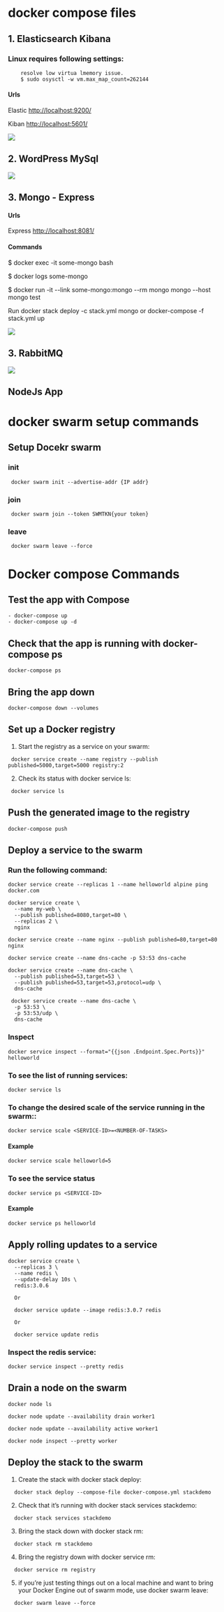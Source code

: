 # docker  compose files
## 1. Elasticsearch Kibana
### Linux requires following settings:
```
    resolve low virtua lmemory issue.
    $ sudo osysctl -w vm.max_map_count=262144
``` 
#### Urls
Elastic [http://localhost:9200/](http://localhost:9200/)

Kiban   [http://localhost:5601/](http://localhost:5601/)

[<img src="https://github.com/play-with-docker/stacks/raw/cff22438cb4195ace27f9b15784bbb497047afa7/assets/images/button.png">](https://labs.play-with-docker.com/?stack=https://raw.githubusercontent.com/hasmukhlalpatel/docker/master/elasticsearch-kibana/docker-compose-hub.yml)

## 2. WordPress MySql

[<img src="https://github.com/play-with-docker/stacks/raw/cff22438cb4195ace27f9b15784bbb497047afa7/assets/images/button.png">](https://labs.play-with-docker.com/?stack=https://raw.githubusercontent.com/hasmukhlalpatel/docker/master/WordPress/docker-compose.yml)

## 3. Mongo - Express

#### Urls
Express [http://localhost:8081/](http://localhost:8081/)
#### Commands
$ docker exec -it some-mongo bash

$ docker logs some-mongo

$ docker run -it --link some-mongo:mongo --rm mongo mongo --host mongo test

Run docker stack deploy -c stack.yml mongo or docker-compose -f stack.yml up

[<img src="https://github.com/play-with-docker/stacks/raw/cff22438cb4195ace27f9b15784bbb497047afa7/assets/images/button.png">](https://labs.play-with-docker.com/?stack=https://raw.githubusercontent.com/hasmukhlalpatel/docker/master/mongo-express/stack.yml)

## 3. RabbitMQ
[<img src="https://github.com/play-with-docker/stacks/raw/cff22438cb4195ace27f9b15784bbb497047afa7/assets/images/button.png">](https://labs.play-with-docker.com/?stack=https://raw.githubusercontent.com/hasmukhlalpatel/docker/master/rabbitmq/docker-compose.yml)


## NodeJs App

# docker swarm setup commands
## Setup Docekr swarm
### init
```
 docker swarm init --advertise-addr {IP addr}
```
### join
```
 docker swarm join --token SWMTKN{your token}
```
### leave
```
 docker swarm leave --force
```

# Docker compose Commands
## Test the app with Compose
```
- docker-compose up
- docker-compose up -d
```
## Check that the app is running with docker-compose ps
```
docker-compose ps
```
## Bring the app down
```
docker-compose down --volumes
```

## Set up a Docker registry
1. Start the registry as a service on your swarm:
```
 docker service create --name registry --publish published=5000,target=5000 registry:2
```
2. Check its status with docker service ls:
```
 docker service ls
```

## Push the generated image to the registry
```
docker-compose push
```

## Deploy a service to the swarm
### Run the following command:
```
docker service create --replicas 1 --name helloworld alpine ping docker.com

docker service create \
  --name my-web \
  --publish published=8080,target=80 \
  --replicas 2 \
  nginx

docker service create --name nginx --publish published=80,target=80 nginx

docker service create --name dns-cache -p 53:53 dns-cache 

docker service create --name dns-cache \
  --publish published=53,target=53 \
  --publish published=53,target=53,protocol=udp \
  dns-cache
  
 docker service create --name dns-cache \
  -p 53:53 \
  -p 53:53/udp \
  dns-cache
```
### Inspect
```
docker service inspect --format="{{json .Endpoint.Spec.Ports}}" helloworld
```

### To see the list of running services:
```
docker service ls
```
### To change the desired scale of the service running in the swarm::
```
docker service scale <SERVICE-ID>=<NUMBER-OF-TASKS>
```
#### Example
```
docker service scale helloworld=5
```
### To see the service status
```
docker service ps <SERVICE-ID>
```
#### Example
```
docker service ps helloworld
```

## Apply rolling updates to a service
```
docker service create \
  --replicas 3 \
  --name redis \
  --update-delay 10s \
  redis:3.0.6
  
  Or
  
  docker service update --image redis:3.0.7 redis
  
  Or
  
  docker service update redis
```
### Inspect the redis service:
```
docker service inspect --pretty redis
```

## Drain a node on the swarm
```
docker node ls

docker node update --availability drain worker1

docker node update --availability active worker1

docker node inspect --pretty worker
```


## Deploy the stack to the swarm
1. Create the stack with docker stack deploy:
```
  docker stack deploy --compose-file docker-compose.yml stackdemo
```
2. Check that it’s running with docker stack services stackdemo:
```
  docker stack services stackdemo
```
3. Bring the stack down with docker stack rm:
```
  docker stack rm stackdemo
```
4. Bring the registry down with docker service rm:
```
  docker service rm registry
```
5. if you’re just testing things out on a local machine and want to bring your Docker Engine out of swarm mode, use docker swarm leave:
```
  docker swarm leave --force
```

